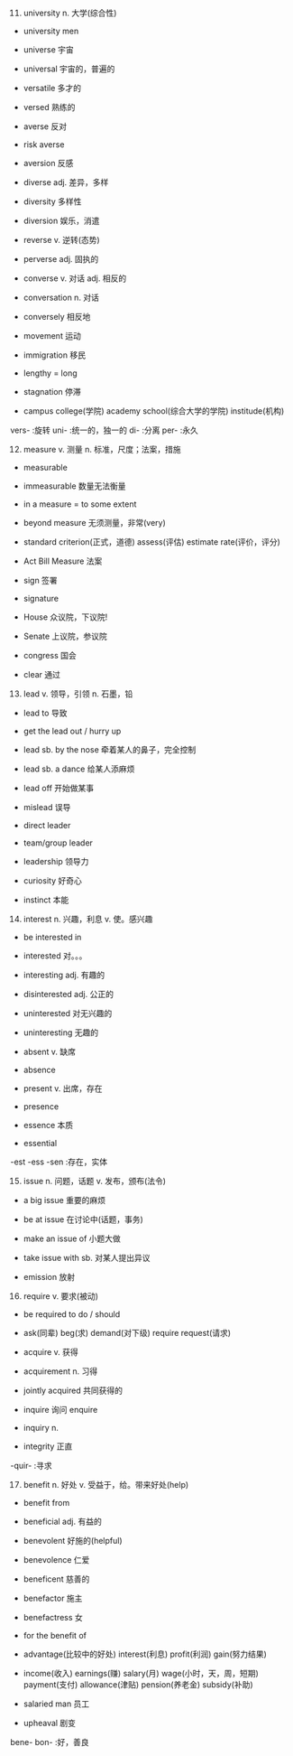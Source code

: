 #

11. university n. 大学(综合性)
  - university men
  - universe 宇宙
  - universal 宇宙的，普遍的
  - versatile 多才的
  - versed 熟练的

  - averse 反对
  - risk averse
  - aversion 反感
  - diverse adj. 差异，多样
  - diversity 多样性
  - diversion 娱乐，消遣

  - reverse v. 逆转(态势)
  - perverse adj. 固执的
  - converse v. 对话 adj. 相反的
  - conversation n. 对话
  - conversely 相反地

  - movement 运动
  - immigration 移民
  - lengthy = long
  - stagnation 停滞
  - campus college(学院) academy school(综合大学的学院) institude(机构)


vers- :旋转
uni- :统一的，独一的
di- :分离
per- :永久

12. measure v. 测量 n. 标准，尺度；法案，措施
  - measurable
  - immeasurable 数量无法衡量
  - in a measure = to some extent
  - beyond measure 无须测量，非常(very)

  - standard criterion(正式，道德) assess(评估) estimate rate(评价，评分)
  - Act Bill Measure 法案

  - sign 签署
  - signature
  - House 众议院，下议院!
  - Senate 上议院，参议院
  - congress 国会
  - clear 通过

13. lead v. 领导，引领 n. 石墨，铅
  - lead to 导致
  - get the lead out / hurry up
  - lead sb. by the nose 牵着某人的鼻子，完全控制
  - lead sb. a dance 给某人添麻烦
  - lead off 开始做某事
  - mislead 误导
  - direct leader
  - team/group leader
  - leadership 领导力

  - curiosity 好奇心
  - instinct 本能

14. interest n. 兴趣，利息 v. 使。感兴趣
  - be interested in
  - interested 对。。。
  - interesting adj. 有趣的
  - disinterested adj. 公正的
  - uninterested 对无兴趣的
  - uninteresting 无趣的

  - absent v. 缺席
  - absence
  - present v. 出席，存在
  - presence
  - essence 本质
  - essential

-est -ess -sen :存在，实体


15. issue n. 问题，话题 v. 发布，颁布(法令)
  - a big issue 重要的麻烦
  - be at issue 在讨论中(话题，事务)
  - make an issue of 小题大做
  - take issue with sb. 对某人提出异议

  - emission 放射

16. require v. 要求(被动)
  - be required to do / should

  - ask(同辈) beg(求) demand(对下级) require request(请求)

  - acquire v. 获得
  - acquirement n. 习得
  - jointly acquired 共同获得的
  - inquire 询问 enquire
  - inquiry n.

  - integrity 正直

-quir- :寻求

17. benefit n. 好处 v. 受益于，给。带来好处(help)
  - benefit from
  - beneficial adj. 有益的
  - benevolent 好施的(helpful)
  - benevolence 仁爱
  - beneficent 慈善的
  - benefactor 施主
  - benefactress 女

  - for the benefit of
  - advantage(比较中的好处) interest(利息) profit(利润) gain(努力结果)
  - income(收入) earnings(赚) salary(月) wage(小时，天，周，短期) payment(支付) allowance(津贴) pension(养老金) subsidy(补助)
  - salaried man 员工

  - upheaval 剧变

bene- bon- :好，善良




